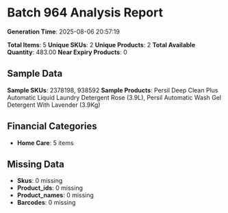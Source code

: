 # Batch 964 Analysis Report

**Generation Time**: 2025-08-06 20:57:19

**Total Items**: 5
**Unique SKUs**: 2
**Unique Products**: 2
**Total Available Quantity**: 483.00
**Near Expiry Products**: 0

## Sample Data
**Sample SKUs**: 2378198, 938592
**Sample Products**: Persil Deep Clean Plus Automatic Liquid Laundry Detergent Rose (3.9L), Persil Automatic Wash Gel Detergent With Lavender (3.9Kg)

## Financial Categories
- **Home Care**: 5 items

## Missing Data
- **Skus**: 0 missing
- **Product_ids**: 0 missing
- **Product_names**: 0 missing
- **Barcodes**: 0 missing
